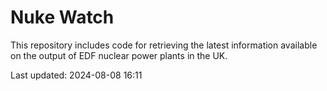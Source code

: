 # Nuke Watch

This repository includes code for retrieving the latest information available on the output of EDF nuclear power plants in the UK.

Last updated: 2024-08-08 16:11